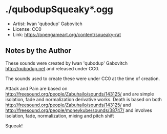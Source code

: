 # ./qubodupSqueaky*.ogg

* Artist: Iwan 'qubodup' Gabovitch
* License: CC0
* Link: https://opengameart.org/content/squeaky-rat

## Notes by the Author

These sounds were created by Iwan 'qubodup' Gabovitch http://qubodup.net and released under CC0.

The sounds used to create these were under CC0 at the time of creation.

Attack and Pain are based on http://freesound.org/people/Zabuhailo/sounds/143125/ and are simple isolation, fade and normalization derivative works.
Death is based on both http://freesound.org/people/Zabuhailo/sounds/143125/ and http://freesound.org/people/moneykube/sounds/38747/ and involves isolation, fade, normalization, mixing and pitch shift

Squeak!
